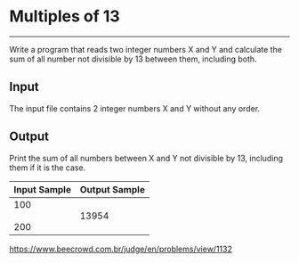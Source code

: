 # Multiples of 13

---

Write a program that reads two integer numbers X and Y and calculate the sum of all number not divisible by 13 between them, including both.

## Input

The input file contains 2 integer numbers X and Y without any order.

## Output

Print the sum of all numbers between X and Y not divisible by 13, including them if it is the case.

| Input Sample   | Output Sample |
| -------------- | ------------- |
| 100<br><br>200 | 13954         |

https://www.beecrowd.com.br/judge/en/problems/view/1132
